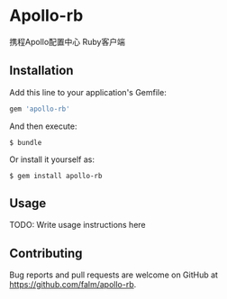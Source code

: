 # Apollo-rb

携程Apollo配置中心 Ruby客户端

## Installation

Add this line to your application's Gemfile:

```ruby
gem 'apollo-rb'
```

And then execute:

    $ bundle

Or install it yourself as:

    $ gem install apollo-rb

## Usage

TODO: Write usage instructions here



## Contributing

Bug reports and pull requests are welcome on GitHub at https://github.com/falm/apollo-rb.



